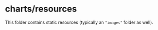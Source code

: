 # charts/resources

This folder contains static resources (typically an `"images"` folder as well).
